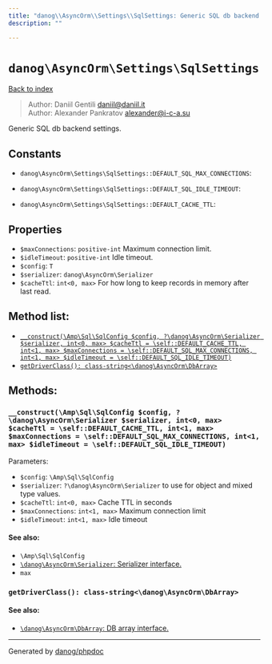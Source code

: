 ```yaml
---
title: "danog\\AsyncOrm\\Settings\\SqlSettings: Generic SQL db backend settings."
description: ""

---
```

# `danog\AsyncOrm\Settings\SqlSettings`
[Back to index](../../../index.md)

> Author: Daniil Gentili <daniil@daniil.it>  
> Author: Alexander Pankratov <alexander@i-c-a.su>  
  

Generic SQL db backend settings.  




## Constants
* `danog\AsyncOrm\Settings\SqlSettings::DEFAULT_SQL_MAX_CONNECTIONS`: 

* `danog\AsyncOrm\Settings\SqlSettings::DEFAULT_SQL_IDLE_TIMEOUT`: 

* `danog\AsyncOrm\Settings\SqlSettings::DEFAULT_CACHE_TTL`: 

## Properties
* `$maxConnections`: `positive-int` Maximum connection limit.
* `$idleTimeout`: `positive-int` Idle timeout.
* `$config`: `T` 
* `$serializer`: `danog\AsyncOrm\Serializer` 
* `$cacheTtl`: `int<0, max>` For how long to keep records in memory after last read.

## Method list:
* [`__construct(\Amp\Sql\SqlConfig $config, ?\danog\AsyncOrm\Serializer $serializer, int<0, max> $cacheTtl = \self::DEFAULT_CACHE_TTL, int<1, max> $maxConnections = \self::DEFAULT_SQL_MAX_CONNECTIONS, int<1, max> $idleTimeout = \self::DEFAULT_SQL_IDLE_TIMEOUT)`](#__construct)
* [`getDriverClass(): class-string<\danog\AsyncOrm\DbArray>`](#getDriverClass)

## Methods:
### <a name="__construct"></a> `__construct(\Amp\Sql\SqlConfig $config, ?\danog\AsyncOrm\Serializer $serializer, int<0, max> $cacheTtl = \self::DEFAULT_CACHE_TTL, int<1, max> $maxConnections = \self::DEFAULT_SQL_MAX_CONNECTIONS, int<1, max> $idleTimeout = \self::DEFAULT_SQL_IDLE_TIMEOUT)`




Parameters:

* `$config`: `\Amp\Sql\SqlConfig`   
* `$serializer`: `?\danog\AsyncOrm\Serializer` to use for object and mixed type values.  
* `$cacheTtl`: `int<0, max>` Cache TTL in seconds  
* `$maxConnections`: `int<1, max>` Maximum connection limit  
* `$idleTimeout`: `int<1, max>` Idle timeout  


#### See also: 
* `\Amp\Sql\SqlConfig`
* [`\danog\AsyncOrm\Serializer`: Serializer interface.](../../../danog/AsyncOrm/Serializer.md)
* `max`




### <a name="getDriverClass"></a> `getDriverClass(): class-string<\danog\AsyncOrm\DbArray>`




#### See also: 
* [`\danog\AsyncOrm\DbArray`: DB array interface.](../../../danog/AsyncOrm/DbArray.md)




---
Generated by [danog/phpdoc](https://phpdoc.daniil.it)
